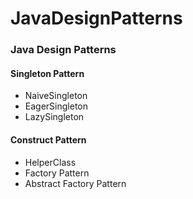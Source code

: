 # JavaDesignPatterns

### Java Design Patterns

#### Singleton Pattern
 * NaiveSingleton
 * EagerSingleton
 * LazySingleton
  
#### Construct Pattern 
 * HelperClass
 * Factory Pattern 
 * Abstract Factory Pattern


